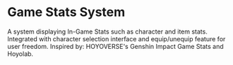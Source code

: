 # Game Stats System
A system displaying In-Game Stats such as character and item stats. Integrated with character selection interface and equip/unequip feature for user freedom. Inspired by: HOYOVERSE's Genshin Impact Game Stats and Hoyolab.
